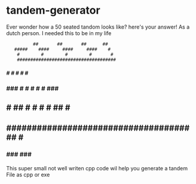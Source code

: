 # tandem-generator
Ever wonder how a 50 seated tandom looks like? here's your answer!
As a dutch person. I needed this to be in my life

              ##       ##       ##      ##
       #####    ####     ####     ####    #
        #        #        #        #       #
        #####################################
   #####  #        #        #        #   #   ####
 ###  ###  #        #        #        # #  ###  ###
##   #  ##  #        #        #        #  ##  #   ##
##  ####################################  ##   #  ##
 ###  ###                                  ###  ###
   ####                                      ####

This super small not well writen cpp code wil help you generate a tandem
File as cpp or exe
